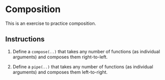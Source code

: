 # Composition

This is an exercise to practice composition.

## Instructions

1. Define a `compose(..)` that takes any number of functions (as individual arguments) and composes them right-to-left.

2. Define a `pipe(..)` that takes any number of functions (as individual arguments) and composes them left-to-right.
